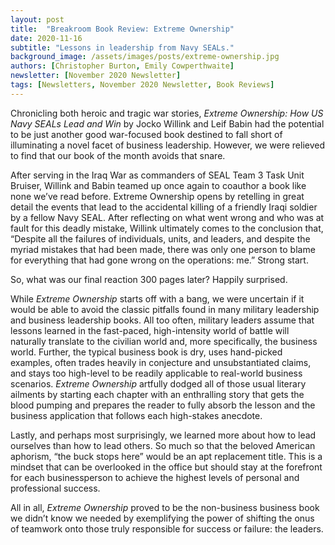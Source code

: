 ```yaml
---
layout: post
title:  "Breakroom Book Review: Extreme Ownership"
date: 2020-11-16
subtitle: "Lessons in leadership from Navy SEALs."
background_image: /assets/images/posts/extreme-ownership.jpg
authors: [Christopher Burton, Emily Cowperthwaite]
newsletter: [November 2020 Newsletter]
tags: [Newsletters, November 2020 Newsletter, Book Reviews]
---
```


Chronicling both heroic and tragic war stories, <i>Extreme Ownership: How US Navy SEALs Lead and Win</i> by Jocko Willink and Leif Babin had the potential to be just another good war-focused book destined to fall short of illuminating a novel facet of business leadership. However, we were relieved to find that our book of the month avoids that snare. 

After serving in the Iraq War as commanders of SEAL Team 3 Task Unit Bruiser, Willink and Babin teamed up once again to coauthor a book like none we’ve read before. Extreme Ownership opens by retelling in great detail the events that lead to the accidental killing of a friendly Iraqi soldier by a fellow Navy SEAL. After reflecting on what went wrong and who was at fault for this deadly mistake, Willink ultimately comes to the conclusion that, “Despite all the failures of individuals, units, and leaders, and despite the myriad mistakes that had been made, there was only one person to blame for everything that had gone wrong on the operations: me.” Strong start.

So, what was our final reaction 300 pages later? Happily surprised.

While <i>Extreme Ownership</i> starts off with a bang, we were uncertain if it would be able to avoid the classic pitfalls found in many military leadership and business leadership books. All too often, military leaders assume that lessons learned in the fast-paced, high-intensity world of battle will naturally translate to the civilian world and, more specifically, the business world. Further, the typical business book is dry, uses hand-picked examples, often trades heavily in conjecture and unsubstantiated claims, and stays too high-level to be readily applicable to real-world business scenarios. <i>Extreme Ownership</i> artfully dodged all of those usual literary ailments by starting each chapter with an enthralling story that gets the blood pumping and prepares the reader to fully absorb the lesson and the business application that follows each high-stakes anecdote. 

Lastly, and perhaps most surprisingly, we learned more about how to lead ourselves than how to lead others. So much so that the beloved American aphorism, “the buck stops here” would be an apt replacement title. This is a mindset that can be overlooked in the office but should stay at the forefront for each businessperson to achieve the highest levels of personal and professional success. 

All in all, <i>Extreme Ownership</i> proved to be the non-business business book we didn’t know we needed by exemplifying the power of shifting the onus of teamwork onto those truly responsible for success or failure: the leaders. 

